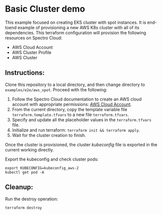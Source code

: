 # Basic Cluster demo

This example focused on creating EKS cluster with spot instances.
It is end-toend example of provisioning a new AWS K8s cluster with all of its dependencies. This terraform configuration
will provision the following resources on Spectro Cloud:
- AWS Cloud Account
- AWS Cluster Profile
- AWS Cluster

## Instructions:

Clone this repository to a local directory, and then change directory to `examples/e2e/aws_spot`. Proceed with the following:
1. Follow the Spectro Cloud documentation to create an AWS cloud account with appropriate permissions:
[AWS Cloud Account](https://docs.spectrocloud.com/clusters/?clusterType=aws_cluster#awscloudaccountpermissions).
2. From the current directory, copy the template variable file `terraform.template.tfvars` to a new file `terraform.tfvars`.
3. Specify and update all the placeholder values in the `terraform.tfvars` file.
4. Initialize and run terraform: `terraform init && terraform apply`.
5. Wait for the cluster creation to finish.

Once the cluster is provisioned, the cluster _kubeconfig_ file is exported in the current working directly.

Export the kubeconfig and check cluster pods:

```shell
export KUBECONFIG=kubeconfig_aws-2
kubectl get pod -A
```

## Cleanup:

Run the destroy operation:

```shell
terraform destroy
```
